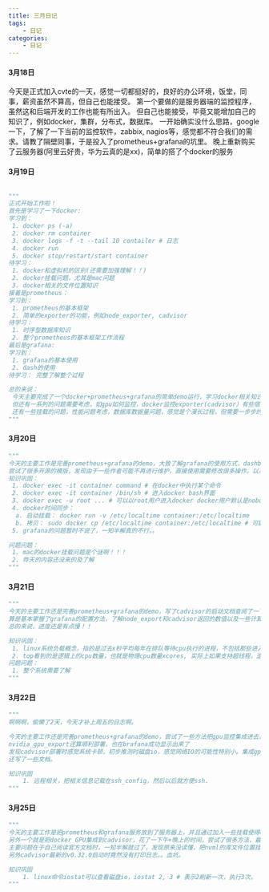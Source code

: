 ```yaml
---
title: 三月日记
tags:
	- 日记
categories:
	- 日记
---
```



#### 3月18日

  今天是正式加入cvte的一天，感觉一切都挺好的，良好的办公环境，饭堂，同事，薪资虽然不算高，但自己也能接受。
  第一个要做的是服务器端的监控程序，虽然这和后端开发的工作也能有所出入。
  但自己也能接受，毕竟又能增加自己的知识了，例如docker，集群，分布式，数据库。
  一开始确实没什么思路，google一下，了解了一下当前的监控软件，zabbix, nagios等，感觉都不符合我们的需求。请教了隔壁同事，于是投入了prometheus+grafana的坑里。
  晚上重新购买了云服务器(阿里云好贵，华为云真的是xx)，简单的搭了个docker的服务

#### 3月19日
```python

"""
正式开始工作啦！
首先是学习了一下docker:
学习到：
 1. docker ps (-a)
 2. docker rm container
 3. docker logs -f -t --tail 10 contailer # 日志
 4. docker run 
 5. docker stop/restart/start container
待学习： 
 1. docker和虚拟机的区别(还需要加强理解！！)
 2. docker挂载问题，尤其是mac问题
 3. docker相关的文件位置知识
接着是prometheus：
学习到：
 1. prometheus的基本框架
 2. 简单的exporter的功能，例如node_exporter, cadvisor
待学习：
 1. 时序型数据库知识
 2. 整个prometheus的基本框架工作流程
最后是grafana:
学习到：
 1. grafana的基本使用
 2. dash的使用
待学习： 完整了解整个过程

总的来说：
 今天主要完成了一个docker+prometheus+grafana的简单demo运行，学习docker相关知识。
 但还有一系列的问题需要考虑，如gpu如何监控，docker监控exporter(cadvisor）有些宿主机数据无法读取问题，
 还有一些挂载的问题，性能问题考虑，数据库数据量问题，感觉是个漫长过程，但需要一步步的努力！
"""

```

#### 3月20日

```python
"""
今天的主要工作是完善prometheus+grafana的demo，大致了解grafana的使用方式，dashboard的配置和方法。
尝试了很多开源的模版，发现由于一些作者可能不再进行维护，直接使用需要修改很多操作。以及修复了docker时间不同步的问题。
知识巩固：
 1. docker exec -it container command # 在docker中执行某个命令
 2. docker exec -it container /bin/sh # 进入docker bash界面
 3. docker exec -u root ... # 可以以root用户进入docker docker用户默认是nobody
 4. docker时间同步：
  a. 启动挂载： docker run -v /etc/localtime container:/etc/localtime
  b. 拷贝： sudo docker cp /etc/localtime container:/etc/localtime # 可能localhost链接的文件也需要进行拷贝。
 5. grafana的问题暂时不说了，一知半解真的不行。。

问题问题：
 1. mac的docker挂载问题是个谜啊！！！
 2. 昨天的内容还没来的及了解
"""
```

#### 3月21日

```python
"""
今天的主要工作还是完善prometheus+grafana的demo，写了cadvisor的启动文档查阅了一下gpu监控的方式。
算是基本掌握了grafana的配置方法，了解node_export和cadvisor返回的数值以及一些计算方式。
总的来说，进度还是有点慢！！

知识巩固：
 1. linux系统负载概念，指的是过去x秒平均每年在排队等待cpu执行的进程，不包括那些进入io等待或者主动发起等待的程序，当系统负载/cpu数量<3 才认为系统负载合理。
 2. top看到的是逻辑上的cpu数量，也就是物理cpu数量xcores, 实际上如果支持超线程，逻辑cpu应该还需要x2, 或者说支持cpu x core x 2的线程数
问题问题：
 1. 整个系统需要了解
"""
```




#### 3月22日

```python
"""
啊啊啊，偷懒了2天，今天才补上周五的日志啊。

今天的主要工作还是完善prometheus+grafana的demo，尝试了一些方法把gpu监控集成进去，
nvidia_gpu_export还算顺利部署，也在brafana成功显示出来了
发现cadvisor部署时感觉系统卡顿，初步推测时磁盘io，感觉网络IO的可能性特别小。集成gpu进去也失败了。
还写了一些文档。

知识巩固
	1. 远程相关，把相关信息记载在ssh_config，然后以后就方便ssh.
"""
```


#### 3月25日

```python
"""
今天的主要工作是把prometheus和grafana服务放到了服务器上，并且通过加入一些挂载使得cadvisor不会卡顿，目前看来效果还可以。
另外一个就是把docker GPU集成到cadvisor，花了一下午+晚上的时间，尝试了很多方法，最后终于成功了。
主要问题在于自己阅读官方文档时，一知半解就过了，发现原来没读懂，把nvml的库文件位置挂载错误。
另外cadvisor最新的v0.32.0启动时竟然没有打印日志。。血坑。

知识巩固
	1. linux命令iostat可以查看磁盘io，iostat 2, 3 # 表示2刷新一次，执行3次。
"""
```


